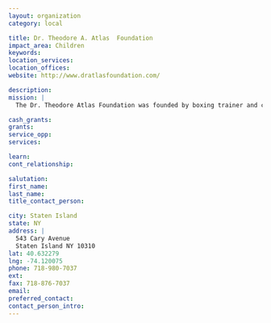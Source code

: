 ```yaml
---
layout: organization
category: local

title: Dr. Theodore A. Atlas  Foundation
impact_area: Children
keywords: 
location_services: 
location_offices: 
website: http://www.dratlasfoundation.com/

description: 
mission: |
  The Dr. Theodore Atlas Foundation was founded by boxing trainer and commentator Teddy Atlas, with the purpose to honor the memory of his father, Dr. Theodore Atlas The main mission of the Foundation is the awarding of scholarships and grants to worthy individuals and organizations based upon scholastic potential, community service, athletic achievement and economic need. The Foundation is a tax-exempt, not-for-profit 501 (c) (3) organization.

cash_grants: 
grants: 
service_opp: 
services: 

learn: 
cont_relationship: 

salutation: 
first_name: 
last_name: 
title_contact_person: 

city: Staten Island
state: NY
address: |
  543 Cary Avenue    
  Staten Island NY 10310
lat: 40.632279
lng: -74.120075
phone: 718-980-7037
ext: 
fax: 718-876-7037
email: 
preferred_contact: 
contact_person_intro: 
---
```

